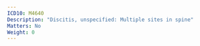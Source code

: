 ```yaml
---
ICD10: M4640
Description: "Discitis, unspecified: Multiple sites in spine"
Matters: No
Weight: 0
---
```

